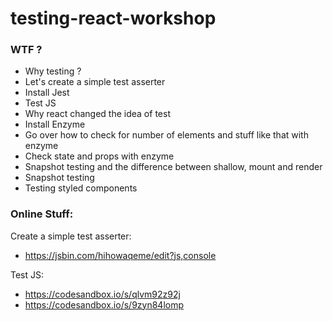 # testing-react-workshop

### WTF ?

* Why testing ?
* Let's create a simple test asserter
* Install Jest
* Test JS
* Why react changed the idea of test
* Install Enzyme
* Go over how to check for number of elements and stuff like that with enzyme
* Check state and props with enzyme
* Snapshot testing and the difference between shallow, mount and render
* Snapshot testing
* Testing styled components


### Online Stuff:

Create a simple test asserter:
  * https://jsbin.com/hihowaqeme/edit?js,console
  
Test JS:
  * https://codesandbox.io/s/qlvm92z92j
  * https://codesandbox.io/s/9zyn84lomp
